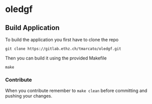 # oledgf

## Build Application

To build the application you first have to clone the repo

```
git clone https://gitlab.ethz.ch/tmarcato/oledgf.git
```

 Then you can build it using the provided Makefile
```
make 
```

### Contribute
 When you contribute remember to `make clean` before committing and pushing your changes.
